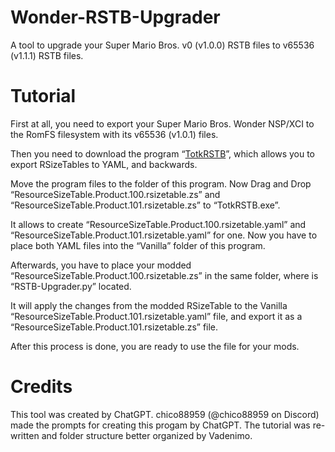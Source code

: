 # Wonder-RSTB-Upgrader
A tool to upgrade your Super Mario Bros. v0 (v1.0.0) RSTB files to v65536 (v1.1.1) RSTB files.

# Tutorial
First at all, you need to export your Super Mario Bros. Wonder NSP/XCI to the RomFS filesystem with its v65536 (v1.0.1) files.

Then you need to download the program “[TotkRSTB](https://github.com/VelouriasMoon/TotkRSTB)”, which allows you to export RSizeTables to YAML, and backwards.

Move the program files to the folder of this program. Now Drag and Drop “ResourceSizeTable.Product.100.rsizetable.zs” and “ResourceSizeTable.Product.101.rsizetable.zs” to “TotkRSTB.exe”.

It allows to create “ResourceSizeTable.Product.100.rsizetable.yaml” and “ResourceSizeTable.Product.101.rsizetable.yaml” for one. Now you have to place both YAML files into the “Vanilla” folder of this program.

Afterwards, you have to place your modded “ResourceSizeTable.Product.100.rsizetable.zs” in the same folder, where is “RSTB-Upgrader.py” located.

It will apply the changes from the modded RSizeTable to the Vanilla “ResourceSizeTable.Product.101.rsizetable.yaml” file, and export it as a “ResourceSizeTable.Product.101.rsizetable.zs” file.

After this process is done, you are ready to use the file for your mods.

# Credits
This tool was created by ChatGPT. chico88959 (@chico88959 on Discord) made the prompts for creating this progam by ChatGPT. The tutorial was re-written and folder structure better organized by Vadenimo.
